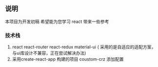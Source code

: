 

## 说明

本项目为开发初稿 希望能为您学习 react 带来一些参考   

### 技术栈

1. react react-router react-redux material-ui ( 采用的是自适应的适配方案，与ui库设计不兼容，正在尝试解决办法)
2. 采用create-react-app 构建的项目 coustom-crz 添加配置
